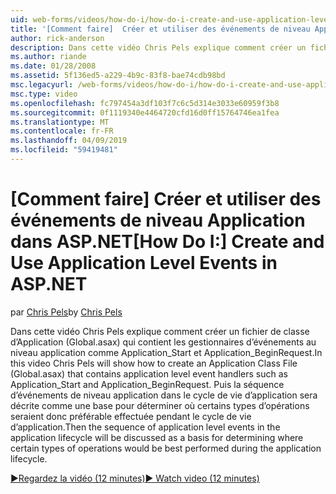 ```yaml
---
uid: web-forms/videos/how-do-i/how-do-i-create-and-use-application-level-events-in-aspnet
title: '[Comment faire]  Créer et utiliser des événements de niveau Application dans ASP.NET | Microsoft Docs'
author: rick-anderson
description: Dans cette vidéo Chris Pels explique comment créer un fichier de classe d’Application (Global.asax) qui contient les gestionnaires d’événements de niveau application tels que Application_S...
ms.author: riande
ms.date: 01/28/2008
ms.assetid: 5f136ed5-a229-4b9c-83f8-bae74cdb98bd
msc.legacyurl: /web-forms/videos/how-do-i/how-do-i-create-and-use-application-level-events-in-aspnet
msc.type: video
ms.openlocfilehash: fc797454a3df103f7c6c5d314e3033e60959f3b8
ms.sourcegitcommit: 0f1119340e4464720cfd16d0ff15764746ea1fea
ms.translationtype: MT
ms.contentlocale: fr-FR
ms.lasthandoff: 04/09/2019
ms.locfileid: "59419481"
---
```

# <a name="how-do-i--create-and-use-application-level-events-in-aspnet"></a><span data-ttu-id="25f67-103">[Comment faire]  Créer et utiliser des événements de niveau Application dans ASP.NET</span><span class="sxs-lookup"><span data-stu-id="25f67-103">[How Do I:]  Create and Use Application Level Events in ASP.NET</span></span>

<span data-ttu-id="25f67-104">par [Chris Pels](https://twitter.com/chrispels)</span><span class="sxs-lookup"><span data-stu-id="25f67-104">by [Chris Pels](https://twitter.com/chrispels)</span></span>

<span data-ttu-id="25f67-105">Dans cette vidéo Chris Pels explique comment créer un fichier de classe d’Application (Global.asax) qui contient les gestionnaires d’événements au niveau application comme Application\_Start et Application\_BeginRequest.</span><span class="sxs-lookup"><span data-stu-id="25f67-105">In this video Chris Pels will show how to create an Application Class File (Global.asax) that contains application level event handlers such as Application\_Start and Application\_BeginRequest.</span></span> <span data-ttu-id="25f67-106">Puis la séquence d’événements de niveau application dans le cycle de vie d’application sera décrite comme une base pour déterminer où certains types d’opérations seraient donc préférable effectuée pendant le cycle de vie d’application.</span><span class="sxs-lookup"><span data-stu-id="25f67-106">Then the sequence of application level events in the application lifecycle will be discussed as a basis for determining where certain types of operations would be best performed during the application lifecycle.</span></span>

[<span data-ttu-id="25f67-107">&#9654;Regardez la vidéo (12 minutes)</span><span class="sxs-lookup"><span data-stu-id="25f67-107">&#9654; Watch video (12 minutes)</span></span>](https://channel9.msdn.com/Blogs/ASP-NET-Site-Videos/how-do-i-create-and-use-application-level-events-in-aspnet)
